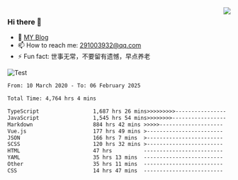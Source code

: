 <img align='right' src='https://github-readme-stats.vercel.app/api?username=niaogege&show_icons=true&theme=radical'/>

### Hi there 👋

- 🌱 [MY Blog](https://bythewayer.com/)
- 📫 How to reach me: 291003932@qq.com
- ⚡ Fun fact:  世事无常，不要留有遗憾，早点养老

![Test](https://github-readme-stats.vercel.app/api/top-langs/?username=niaogege&layout=compact)

<!--START_SECTION:waka-->

```txt
From: 10 March 2020 - To: 06 February 2025

Total Time: 4,764 hrs 4 mins

TypeScript                 1,687 hrs 26 mins>>>>>>>>>----------------   35.42 %
JavaScript                 1,545 hrs 54 mins>>>>>>>>-----------------   32.45 %
Markdown                   884 hrs 42 mins >>>>>--------------------   18.57 %
Vue.js                     177 hrs 49 mins >------------------------   03.73 %
JSON                       166 hrs 7 mins  >------------------------   03.49 %
SCSS                       120 hrs 32 mins >------------------------   02.53 %
HTML                       47 hrs          -------------------------   00.99 %
YAML                       35 hrs 13 mins  -------------------------   00.74 %
Other                      35 hrs 11 mins  -------------------------   00.74 %
CSS                        14 hrs 47 mins  -------------------------   00.31 %
```

<!--END_SECTION:waka-->
